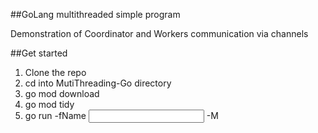 ##GoLang multithreaded simple program

Demonstration of Coordinator and Workers communication via channels

##Get started

1. Clone the repo
2. cd into MutiThreading-Go directory
3. go mod download
4. go mod tidy
5. go run -fName <input file path here> -M <number of workers here>

